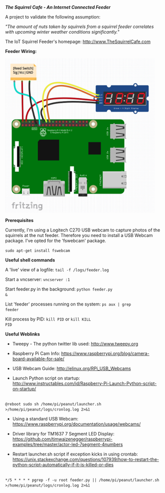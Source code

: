 ***The Squirrel Cafe - An Internet Connected Feeder***


A project to validate the following assumption:

*"The amount of nuts taken by squirrels from a squirrel feeder correlates with upcoming winter weather conditions significantly."*

The IoT Squirrel Feeder's homepage:
http://www.TheSquirrelCafe.com


**Feeder Wiring:** 

<img src="/docs/feeder-wiring-reed-tm1637.jpg" width="480">

**Prerequisites**

Currently, I'm using a Logitech C270 USB webcam to capture photos of the squirrels at the nut feeder. Therefore you need to install a USB Webcam package. I've opted for the 'fswebcam' package.

<code>sudo apt-get install fswebcam</code>

**Useful shell commands**

A 'live' view of a logfile:
<code>tail -f /logs/feeder.log</code>

Start a vncserver:
<code>vncserver :1</code>

Start feeder.py in the background:
<code>python feeder.py &</code>

List 'feeder' processes running on the system:
<code>ps aux | grep feeder</code>

Kill process by PID:
<code>kill PID</code> or <code>kill KILL PID</code> 



**Useful Weblinks**

* Tweepy - The python twitter lib used: http://www.tweepy.org

* Raspberry Pi Cam Info: https://www.raspberrypi.org/blog/camera-board-available-for-sale/

* USB Webcam Guide: http://elinux.org/RPi_USB_Webcams

* Launch Python script on startup: http://www.instructables.com/id/Raspberry-Pi-Launch-Python-script-on-startup/

<code>
@reboot sudo sh /home/pi/peanut/launcher.sh >/home/pi/peanut/logs/cronlog.log 2>&1
</code>

* Using a standard USB Webcam: https://www.raspberrypi.org/documentation/usage/webcams/

* Driver library for TM1637 7 Segment LED Display: https://github.com/timwaizenegger/raspberrypi-examples/tree/master/actor-led-7segment-4numbers

* Restart launcher.sh script if exception kicks in using crontab: https://unix.stackexchange.com/questions/107939/how-to-restart-the-python-script-automatically-if-it-is-killed-or-dies

<code>
*/5 * * * * pgrep -f -u root feeder.py || /home/pi/peanut/launcher.sh >/home/pi/peanut/logs/cronlog.log 2>&1
</code>



